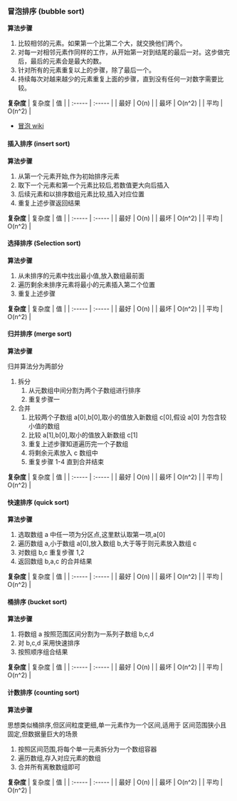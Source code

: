 ### 冒泡排序 (bubble sort)
**算法步骤**

1. 比较相邻的元素。如果第一个比第二个大，就交换他们两个。
2. 对每一对相邻元素作同样的工作，从开始第一对到结尾的最后一对。这步做完后，最后的元素会是最大的数。
3. 针对所有的元素重复以上的步骤，除了最后一个。
4. 持续每次对越来越少的元素重复上面的步骤，直到没有任何一对数字需要比较。

**复杂度**
| 复杂度 | 值     |
| :----- | :----- |
| 最好   | O(n)   |
| 最坏   | O(n^2) |
| 平均   | O(n^2) |

* [冒泡 wiki](https://zh.wikipedia.org/wiki/%E5%86%92%E6%B3%A1%E6%8E%92%E5%BA%8F)

#### 插入排序 (insert sort)

**算法步骤**

1. 从第一个元素开始,作为初始排序元素
2. 取下一个元素和第一个元素比较后,若数值更大向后插入
3. 后续元素和以排序数组元素比较,插入对应位置
4. 重复上述步骤返回结果


**复杂度**
| 复杂度 | 值     |
| :----- | :----- |
| 最好   | O(n)   |
| 最坏   | O(n^2) |
| 平均   | O(n^2) |


#### 选择排序 (Selection sort)

**算法步骤**

1. 从未排序的元素中找出最小值,放入数组最前面
2. 遍历剩余未排序元素将最小的元素插入第二个位置
3. 重复上述步骤


**复杂度**
| 复杂度 | 值     |
| :----- | :----- |
| 最好   | O(n)   |
| 最坏   | O(n^2) |
| 平均   | O(n^2) |


#### 归并排序 (merge sort)

**算法步骤**

归并算法分为两部分
1. 拆分
    1. 从元数组中间分割为两个子数组进行排序
    2. 重复步骤一
2. 合并
    1. 比较两个子数组 a[0],b[0],取小的值放入新数组 c[0],假设 a[0] 为包含较小值的数组
    2. 比较 a[1],b[0],取小的值放入新数组 c[1]
    3. 重复上述步骤知道遍历完一个子数组
    4. 将剩余元素放入 c 数组中
    5. 重复步骤 1-4 直到合并结束


**复杂度**
| 复杂度 | 值     |
| :----- | :----- |
| 最好   | O(n)   |
| 最坏   | O(n^2) |
| 平均   | O(n^2) |




#### 快速排序 (quick sort)

**算法步骤**

1. 选取数组 a 中任一项为分区点,这里默认取第一项,a[0]
2. 遍历数组 a,小于数组 a[0],放入数组 b,大于等于则元素放入数组 c
3. 对数组 b,c 重复步骤 1,2
4. 返回数组 b,a,c 的合并结果



**复杂度**
| 复杂度 | 值     |
| :----- | :----- |
| 最好   | O(n)   |
| 最坏   | O(n^2) |
| 平均   | O(n^2) |



#### 桶排序 (bucket sort)

**算法步骤**

1. 将数组 a 按照范围区间分割为一系列子数组 b,c,d
2. 对 b,c,d 采用快速排序
3. 按照顺序组合结果



**复杂度**
| 复杂度 | 值     |
| :----- | :----- |
| 最好   | O(n)   |
| 最坏   | O(n^2) |
| 平均   | O(n^2) |



#### 计数排序 (counting sort)

**算法步骤**

思想类似桶排序,但区间粒度更细,单一元素作为一个区间,适用于
区间范围狭小且固定,但数据量巨大的场景

1. 按照区间范围,将每个单一元素拆分为一个数组容器
2. 遍历数组,存入对应元素的数组
3. 合并所有离散数组即可



**复杂度**
| 复杂度 | 值     |
| :----- | :----- |
| 最好   | O(n)   |
| 最坏   | O(n^2) |
| 平均   | O(n^2) |

